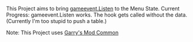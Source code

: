 This Project aims to bring [gameevent.Listen](https://wiki.facepunch.com/gmod/gameevent.Listen) to the Menu State.
Current Progress:
gameevent.Listen works.
The hook gets called without the data. (Currently I'm too stupid to push a table.)  

Note: This Project uses [Garry's Mod Common](https://github.com/danielga/garrysmod_common)
